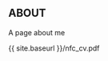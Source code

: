 ## ABOUT
A page about me

{{ site.baseurl }}/nfc_cv.pdf



<!---
What I like to do as an applied physicist
What I am currently doing
What I want to do
Who I am
Who I work with
Where I came from
What my research today is
--->
